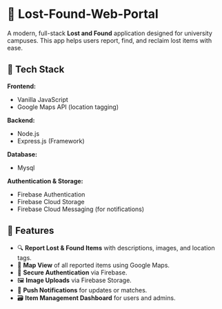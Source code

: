 # 🧭 Lost-Found-Web-Portal

A modern, full-stack **Lost and Found** application designed for university campuses. This app helps users report, find, and reclaim lost items with ease.

## 🔧 Tech Stack

**Frontend:**

- Vanilla JavaScript
- Google Maps API (location tagging)

**Backend:**

- Node.js
- Express.js (Framework)

**Database:**

- Mysql

**Authentication & Storage:**

- Firebase Authentication
- Firebase Cloud Storage
- Firebase Cloud Messaging (for notifications)

## 🚀 Features

- 🔍 **Report Lost & Found Items** with descriptions, images, and location tags.
- 📍 **Map View** of all reported items using Google Maps.
- 🔐 **Secure Authentication** via Firebase.
- 🖼️ **Image Uploads** via Firebase Storage.
- 🔔 **Push Notifications** for updates or matches.
- 🗃️ **Item Management Dashboard** for users and admins.
